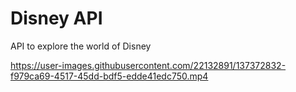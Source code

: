 # Disney API

API to explore the world of Disney


https://user-images.githubusercontent.com/22132891/137372832-f979ca69-4517-45dd-bdf5-edde41edc750.mp4
